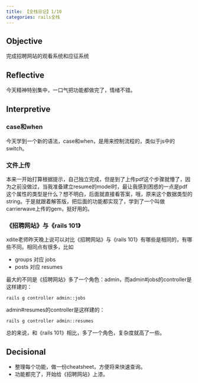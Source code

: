```yaml
---
title: 【全栈日记】1/10
categories: rails全栈
---
```


## Objective
完成招聘网站的观看系统和应征系统
## Reflective
今天精神特别集中，一口气把功能都做完了，情绪不错。

## Interpretive
### case和when
今天学到一个新的语法，case和when，是用来控制流程的，类似于js中的switch。
### 文件上传
本来一开始打算根据提示，自己独立完成，但是到了上传pdf这个步骤就懵了，因为之前没做过，当我准备建立resume的model时，最让我感到困惑的一点是pdf这个属性的类型是什么？想不明白，后面就直接看答案，哦，原来这个数据类型的string。于是就跟着解答版，把后面的功能都实现了，学到了一个叫做carrierwave上传的gem，挺好用的。
### 《招聘网站》与《rails 101》
xdite老师昨天晚上说可以对比《招聘网站》与《rails 101》有哪些是相同的，有哪些不同。相同点有很多，比如
- groups 对应 jobs
- posts 对应 resumes

最大的不同是《招聘网站》多了一个角色：admin，而admin#jobs的controller是这样建的：

`rails g controller admin::jobs`

admin#resumes的controller是这样建的：

`rails g controller admin::resumes`

总的来说，和《rails 101》相比，多了一个角色，复杂度就高了一些。
## Decisional
- 整理每个功能，做一份cheatsheet，方便将来快速查询。
- 功能都完了，开始给《招聘网站》上漆。
